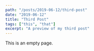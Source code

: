 ```yaml
---
path: "/posts/2019-06-12/third-post"
date: "2019-06-12"
title: "Third Post"
tags: ["this", "that"]
excerpt: "A preview of my third post"
---
```


This is an empty page.
